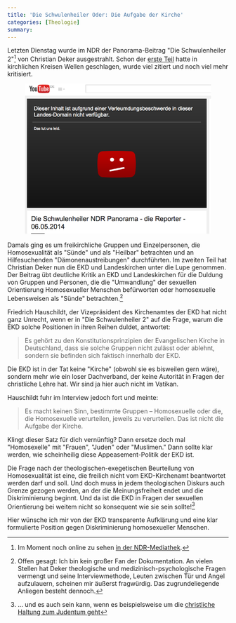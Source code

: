 ```yaml
---
title: 'Die Schwulenheiler Oder: Die Aufgabe der Kirche'
categories: [Theologie]
summary: 
---
```


Letzten Dienstag wurde im NDR der Panorama-Beitrag "Die Schwulenheiler 2"[^1] von Christian Deker ausgestrahlt. Schon der [erste Teil](http://www.ndr.de/fernsehen/sendungen/panorama_die_reporter/Einsatz-vor-laufender-Kamera,sendung86932.html) hatte in kirchlichen Kreisen Wellen geschlagen, wurde viel zitiert und noch viel mehr kritisiert.

[^1]: Im Moment noch online zu sehen [in der NDR-Mediathek](http://www.ndr.de/fernsehen/sendungen/panorama_die_reporter/Die-Schwulenheiler-2,sendung370984.html).

<figure><img src='/images/schwulenheiler.png' /><figcaption></figcaption></figure>

Damals ging es um freikirchliche Gruppen und Einzelpersonen, die Homosexualität als "Sünde" und als "Heilbar" betrachten und an Hilfesuchenden "Dämonenaustreibungen" durchführten. Im zweiten Teil hat Christian Deker nun die EKD und Landeskirchen unter die Lupe genommen. Der Beitrag übt deutliche Kritik an EKD und Landeskirchen für die Duldung von Gruppen und Personen, die die "Umwandlung" der sexuellen Orientierung Homosexueller Menschen befürworten oder homosexuelle Lebensweisen als "Sünde" betrachten.[^2]

[^2]: Offen gesagt: Ich bin kein großer Fan der Dokumentation. An vielen Stellen hat Deker theologische und medizinisch-psychologische Fragen vermengt und seine Interviewmethode, Leuten zwischen Tür und Angel aufzulauern, scheinen mir äußerst fragwürdig. Das zugrundeliegende Anliegen besteht dennoch.

Friedrich Hauschildt, der Vizepräsident des Kirchenamtes der EKD hat nicht ganz Unrecht, wenn er in "Die Schwulenheiler 2" auf die Frage, warum die EKD solche Positionen in ihren Reihen duldet, antwortet:

> Es gehört zu den Konstitutionsprinzipien der Evangelischen Kirche in Deutschland, dass sie solche Gruppen nicht zulässt oder ablehnt, sondern sie befinden sich faktisch innerhalb der EKD.

Die EKD ist in der Tat keine "Kirche" (obwohl sie es bisweilen gern wäre), sondern mehr wie ein loser Dachverband, der keine Autorität in Fragen der christliche Lehre hat. Wir sind ja hier auch nicht im Vatikan.

Hauschildt fuhr im Interview jedoch fort und meinte:

> Es macht keinen Sinn, bestimmte Gruppen – Homosexuelle oder die, die Homosexuelle verurteilen, jeweils zu verurteilen. Das ist nicht die Aufgabe der Kirche.

Klingt dieser Satz für dich vernünftig? Dann ersetze doch mal "Homosexelle" mit "Frauen", "Juden" oder "Muslimen." Dann sollte klar werden, wie scheinheilig diese Appeasement-Politik der EKD ist.

Die Frage nach der theologischen-exegetischen Beurteilung von Homosexualität ist eine, die freilich nicht vom EKD-Kirchenamt beantwortet werden darf und soll. Und doch muss in jedem theologischen Diskurs auch Grenze gezogen werden, an der die Meinungsfreiheit endet und die Diskriminierung beginnt. Und da ist die EKD in Fragen der sexuellen Orientierung bei weitem nicht so konsequent wie sie sein sollte![^3]

[^3]: … und es auch sein kann, wenn es beispielsweise um die [christliche Haltung zum Judentum geht](http://www.ekd.de/EKD-Texte/christen_juden_2000_c-j3.html)

Hier wünsche ich mir von der EKD transparente Aufklärung und eine klar formulierte Position gegen Diskriminierung homosexueller Menschen.